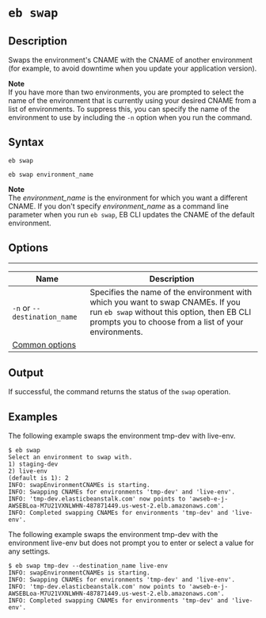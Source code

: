 # `eb swap`<a name="eb3-swap"></a>

## Description<a name="eb3-swapdescription"></a>

Swaps the environment's CNAME with the CNAME of another environment \(for example, to avoid downtime when you update your application version\)\.

**Note**  
If you have more than two environments, you are prompted to select the name of the environment that is currently using your desired CNAME from a list of environments\. To suppress this, you can specify the name of the environment to use by including the `-n` option when you run the command\.

## Syntax<a name="eb3-swapsyntax"></a>

 `eb swap` 

 `eb swap environment_name` 

**Note**  
The *environment\_name* is the environment for which you want a different CNAME\. If you don't specify *environment\_name* as a command line parameter when you run `eb swap`, EB CLI updates the CNAME of the default environment\.

## Options<a name="eb3-swapoptions"></a>


****  

|  Name  |  Description  | 
| --- | --- | 
|  `-n` or `--destination_name`  |  Specifies the name of the environment with which you want to swap CNAMEs\. If you run `eb swap` without this option, then EB CLI prompts you to choose from a list of your environments\.  | 
|  [Common options](eb3-cmd-options.md)  |  | 

## Output<a name="eb3-swapoutput"></a>

If successful, the command returns the status of the `swap` operation\.

## Examples<a name="eb3-swapexample"></a>

The following example swaps the environment tmp\-dev with live\-env\.

```
$ eb swap
Select an environment to swap with.
1) staging-dev
2) live-env
(default is 1): 2
INFO: swapEnvironmentCNAMEs is starting.
INFO: Swapping CNAMEs for environments 'tmp-dev' and 'live-env'.
INFO: 'tmp-dev.elasticbeanstalk.com' now points to 'awseb-e-j-AWSEBLoa-M7U21VXNLWHN-487871449.us-west-2.elb.amazonaws.com'.
INFO: Completed swapping CNAMEs for environments 'tmp-dev' and 'live-env'.
```

The following example swaps the environment tmp\-dev with the environment live\-env but does not prompt you to enter or select a value for any settings\.

```
$ eb swap tmp-dev --destination_name live-env
INFO: swapEnvironmentCNAMEs is starting.
INFO: Swapping CNAMEs for environments 'tmp-dev' and 'live-env'.
INFO: 'tmp-dev.elasticbeanstalk.com' now points to 'awseb-e-j-AWSEBLoa-M7U21VXNLWHN-487871449.us-west-2.elb.amazonaws.com'.
INFO: Completed swapping CNAMEs for environments 'tmp-dev' and 'live-env'.
```